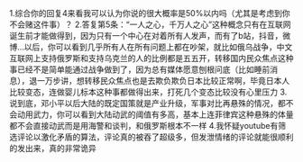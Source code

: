 1.综合你的回复4来看我可以认为你说的很大概率是50%以内吗（尤其是考虑到你不会赌这件事）？
2.答复第5条：“一人之心，千万人之心”这种概念只有在互联网诞生前才能做得到，因为只有一个中心在对着所有人发声，而有了b站，抖音，微博...以后，你可以看到几乎所有人在所有问题上都在吵架，就比如俄乌战争，中文互联网上支持俄罗斯和支持乌克兰的人的比例都是五五开，转移国内民众焦点这种事已经不是简单能通过战争做到了，因为总有媒体愿意刨根问底（比如睡前消息），退一万步讲，想转移民众焦点也是去欺负欺负日本比较正常啊，毕竟日本人比较变态，连做婴儿标本这种事都做得出来，打死几个变态比较没有心里压力
3.说到底，邓小平以后大陆的既定国策就是产业升级，军事对比再悬殊的情况，都不会动用武力，你可以看到大陆动武的阈值有多高，基本上连菲律宾这种悬殊的体量都不会直接动武而是用海警和谈判，和俄罗斯根本不一样
4.我怀疑youtube有筛选评论以激化矛盾的算法，评论真的被吞了超级多，但发泄情绪的评论就能很顺利的发出来，真的非常诡异